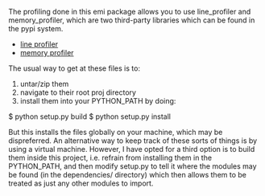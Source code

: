
The profiling done in this emi package allows you to use line_profiler and memory_profiler, which
are two third-party libraries which can be found in the pypi system.

+ [line profiler](https://pypi.python.org/pypi/line_profiler/)
+ [memory profiler](https://pypi.python.org/pypi/memory_profiler)

The usual way to get at these files is to:

1. untar/zip them
2. navigate to their root proj directory
3. install them into your PYTHON_PATH by doing:

$ python setup.py build
$ python setup.py install

But this installs the files globally on your machine, which may be dispreferred.  An alternative way to keep track of
these sorts of things is by using a virtual machine.  However, I have opted for a third option is to build them
inside this project, i.e. refrain from installing them in the PYTHON_PATH, and then modify setup.py to tell it where the
modules may be found (in the dependencies/ directory) which then allows them to be treated as
just any other modules to import.
